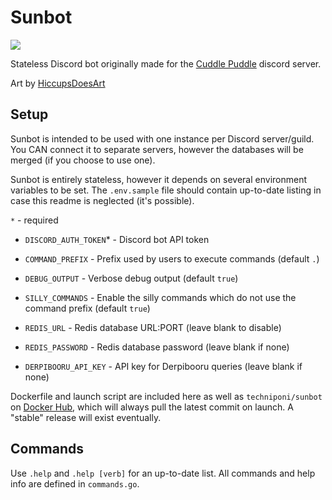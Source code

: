# Sunbot

![](https://orig00.deviantart.net/fdd0/f/2017/183/7/9/untitled_by_hiccupsdoesart-dbeutpr.png)

Stateless Discord bot originally made for the [Cuddle Puddle](https://floof.zone/discord) discord server.

Art by [HiccupsDoesArt](https://twitter.com/HiccupsDoesArt)

## Setup

Sunbot is intended to be used with one instance per Discord server/guild. You CAN connect it to separate servers, however the databases will be merged (if you choose to use one).

Sunbot is entirely stateless, however it depends on several environment variables to be set.
The `.env.sample` file should contain up-to-date listing in case this readme is neglected (it's possible).

`*` - required

* `DISCORD_AUTH_TOKEN`* - Discord bot API token

* `COMMAND_PREFIX` - Prefix used by users to execute commands (default `.`)

* `DEBUG_OUTPUT` - Verbose debug output (default `true`)

* `SILLY_COMMANDS` - Enable the silly commands which do not use the command prefix (default `true`)

* `REDIS_URL` - Redis database URL:PORT (leave blank to disable)

* `REDIS_PASSWORD` - Redis database password (leave blank if none)

* `DERPIBOORU_API_KEY` - API key for Derpibooru queries (leave blank if none)

Dockerfile and launch script are included here as well as `techniponi/sunbot` on [Docker Hub](https://hub.docker.com/r/techniponi/sunbot/), which will always pull the latest commit on launch. A "stable" release will exist eventually.

## Commands

Use `.help` and `.help [verb]` for an up-to-date list. All commands and help info are defined in `commands.go`.
